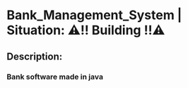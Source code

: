 # Bank_Management_System |  Situation: ⚠‼ Building ‼⚠

## Description:
### Bank software made in java
